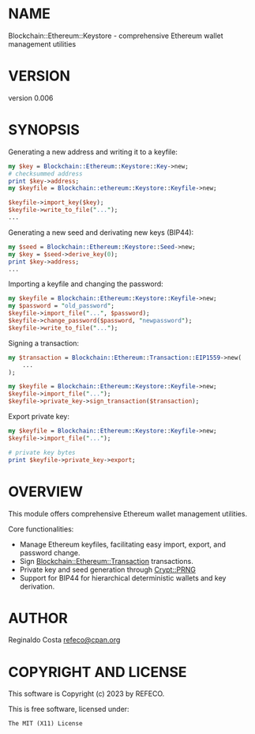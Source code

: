 # NAME

Blockchain::Ethereum::Keystore - comprehensive Ethereum wallet management utilities

# VERSION

version 0.006

# SYNOPSIS

Generating a new address and writing it to a keyfile:

```perl
my $key = Blockchain::Ethereum::Keystore::Key->new;
# checksummed address
print $key->address;
my $keyfile = Blockchain::ethereum::Keystore::Keyfile->new;

$keyfile->import_key($key);
$keyfile->write_to_file("...");
...
```

Generating a new seed and derivating new keys (BIP44):

```perl
my $seed = Blockchain::Ethereum::Keystore::Seed->new;
my $key = $seed->derive_key(0);
print $key->address;
...
```

Importing a keyfile and changing the password:

```perl
my $keyfile = Blockchain::Ethereum::Keystore::Keyfile->new;
my $password = "old_password";
$keyfile->import_file("...", $password);
$keyfile->change_password($password, "newpassword");
$keyfile->write_to_file("...");
```

Signing a transaction:

```perl
my $transaction = Blockchain::Ethereum::Transaction::EIP1559->new(
    ...
);

my $keyfile = Blockchain::Ethereum::Keystore::Keyfile->new;
$keyfile->import_file("...");
$keyfile->private_key->sign_transaction($transaction);
```

Export private key:

```perl
my $keyfile = Blockchain::Ethereum::Keystore::Keyfile->new;
$keyfile->import_file("...");

# private key bytes
print $keyfile->private_key->export;
```

# OVERVIEW

This module offers comprehensive Ethereum wallet management utilities.

Core functionalities:

- Manage Ethereum keyfiles, facilitating easy import, export, and password change.
- Sign [Blockchain::Ethereum::Transaction](https://metacpan.org/pod/Blockchain%3A%3AEthereum%3A%3ATransaction) transactions.
- Private key and seed generation through [Crypt::PRNG](https://metacpan.org/pod/Crypt%3A%3APRNG)
- Support for BIP44 for hierarchical deterministic wallets and key derivation.

# AUTHOR

Reginaldo Costa <refeco@cpan.org>

# COPYRIGHT AND LICENSE

This software is Copyright (c) 2023 by REFECO.

This is free software, licensed under:

```
The MIT (X11) License
```
